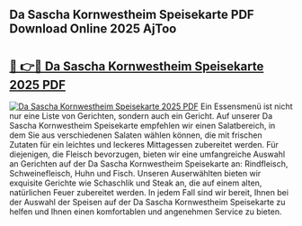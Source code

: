 ## Da Sascha Kornwestheim Speisekarte PDF Download Online 2025 AjToo

# <h2><a href="http://gc9l62a.nevu.top/?p=Da+Sascha+Kornwestheim+Speisekarte">🔗 👉🔴 Da Sascha Kornwestheim Speisekarte 2025 PDF</a></h2>

[![Da Sascha Kornwestheim Speisekarte 2025 PDF](https://i.imgur.com/dBaPXMq.png)](http://gc9l62a.nevu.top/?p=Da+Sascha+Kornwestheim+Speisekarte)
Ein Essensmenü ist nicht nur eine Liste von Gerichten, sondern auch ein Gericht. Auf unserer Da Sascha Kornwestheim Speisekarte empfehlen wir einen Salatbereich, in dem Sie aus verschiedenen Salaten wählen können, die mit frischen Zutaten für ein leichtes und leckeres Mittagessen zubereitet werden. Für diejenigen, die Fleisch bevorzugen, bieten wir eine umfangreiche Auswahl an Gerichten auf der Da Sascha Kornwestheim Speisekarte an: Rindfleisch, Schweinefleisch, Huhn und Fisch. Unseren Auserwählten bieten wir exquisite Gerichte wie Schaschlik und Steak an, die auf einem alten, natürlichen Feuer zubereitet werden. In jedem Fall sind wir bereit, Ihnen bei der Auswahl der Speisen auf der Da Sascha Kornwestheim Speisekarte zu helfen und Ihnen einen komfortablen und angenehmen Service zu bieten.
